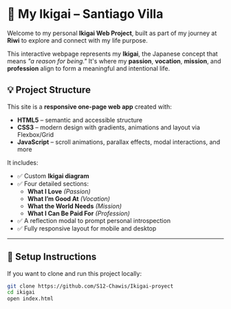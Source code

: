 # 🌱 My Ikigai – Santiago Villa

Welcome to my personal **Ikigai Web Project**, built as part of my journey at **Riwi** to explore and connect with my life purpose.

This interactive webpage represents my **Ikigai**, the Japanese concept that means *"a reason for being."* It's where my **passion**, **vocation**, **mission**, and **profession** align to form a meaningful and intentional life.

## 💡 Project Structure

This site is a **responsive one-page web app** created with:
- **HTML5** – semantic and accessible structure
- **CSS3** – modern design with gradients, animations and layout via Flexbox/Grid
- **JavaScript** – scroll animations, parallax effects, modal interactions, and more

It includes:
- ✅ Custom **Ikigai diagram**
- ✅ Four detailed sections:
  - **What I Love** *(Passion)*
  - **What I’m Good At** *(Vocation)*
  - **What the World Needs** *(Mission)*
  - **What I Can Be Paid For** *(Profession)*
- ✅ A reflection modal to prompt personal introspection
- ✅ Fully responsive layout for mobile and desktop

---

## 🔧 Setup Instructions

If you want to clone and run this project locally:

```bash
git clone https://github.com/S12-Chawis/Ikigai-proyect
cd ikigai
open index.html
